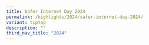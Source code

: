 ```yaml
---
title: Safer Internet Day 2024
permalink: /highlights/2024/safer-internet-day-2024/
variant: tiptap
description: ""
third_nav_title: "2024"
---
```

